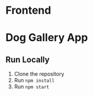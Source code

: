 # Frontend
# Dog Gallery App

## Run Locally

1. Clone the repository
2. Run `npm install`
3. Run `npm start`
